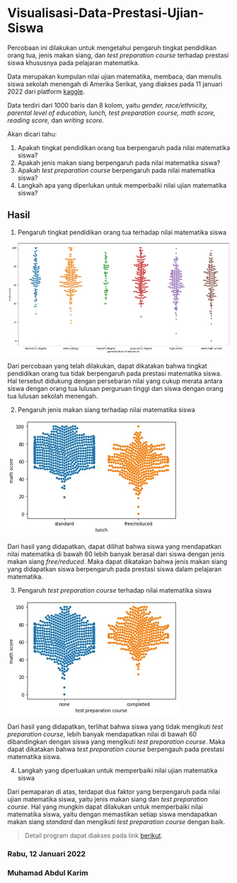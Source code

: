 # Visualisasi-Data-Prestasi-Ujian-Siswa

Percobaan ini dilakukan untuk mengetahui pengaruh tingkat pendidikan orang tua, jenis makan siang, dan *test preparation course* terhadap prestasi siswa khususnya pada pelajaran matematika.

Data merupakan kumpulan nilai ujian matematika, membaca, dan menulis siswa sekolah menengah di Amerika Serikat, yang diakses pada 11 januari 2022 dari platform [kaggle](https://www.kaggle.com/spscientist/students-performance-in-exams).

Data terdiri dari 1000 baris dan 8 kolom, yaitu *gender, race/ethnicity, parental level of education, lunch, test preparation course, math score, reading score,* dan *writing score.*

Akan dicari tahu:

1.   Apakah tingkat pendidikan orang tua berpengaruh pada nilai matematika siswa?
2.   Apakah jenis makan siang berpengaruh pada nilai matematika siswa?
3.   Apakah *test preparation course* berpengaruh pada nilai matematika siswa?
4.   Langkah apa yang diperlukan untuk memperbaiki nilai ujian matematika siswa?

## Hasil

1.   Pengaruh tingkat pendidikan orang tua terhadap nilai matematika siswa

  ![Tux, the Linux mascot](/plot1.jpg)

  Dari percobaan yang telah dilakukan, dapat dikatakan bahwa tingkat pendidikan orang tua tidak berpengaruh pada prestasi matematika siswa. Hal tersebut didukung dengan persebaran nilai yang cukup merata antara siswa dengan orang tua lulusan perguruan tinggi dan siswa dengan orang tua lulusan sekolah menengah.

2.   Pengaruh jenis makan siang terhadap nilai matematika siswa

  ![Tux, the Linux mascot](/plot2.jpg)

  Dari hasil yang didapatkan, dapat dilihat bahwa siswa yang mendapatkan nilai matematika di bawah 60 lebih banyak berasal dari siswa dengan jenis makan siang *free/reduced*. Maka dapat dikatakan bahwa jenis makan siang yang didapatkan siswa berpengaruh pada prestasi siswa dalam pelajaran matematika.

3.   Pengaruh *test preparation course* terhadap nilai matematika siswa

  ![Tux, the Linux mascot](/plot3.jpg)
  
   Dari hasil yang didapatkan, terlihat bahwa siswa yang tidak mengikuti *test preparation course*, lebih banyak mendapatkan nilai di bawah 60 dibandingkan dengan siswa yang mengikuti *test preparation course*. Maka dapat dikatakan bahwa *test preparation course* berpengauh pada prestasi matematika siswa.

4.   Langkah yang diperluakan untuk memperbaiki nilai ujian matematika siswa

  Dari pemaparan di atas, terdapat dua faktor yang berpengaruh pada nilai ujian matematika siswa, yaitu jenis makan siang dan *test preparation course*. Hal yang mungkin dapat dilakukan untuk memperbaiki nilai matematika siswa, yaitu dengan memastikan setiap siswa mendapatkan makan siang *standard* dan mengikuti *test preparation course* dengan baik.

> Detail program dapat diakses pada link [berikut](https://colab.research.google.com/drive/1lQ9qNI-0WYT3rxS7Umxd4P5m8m2O-US8?usp=sharing).

### Rabu, 12 Januari 2022

### Muhamad Abdul Karim
